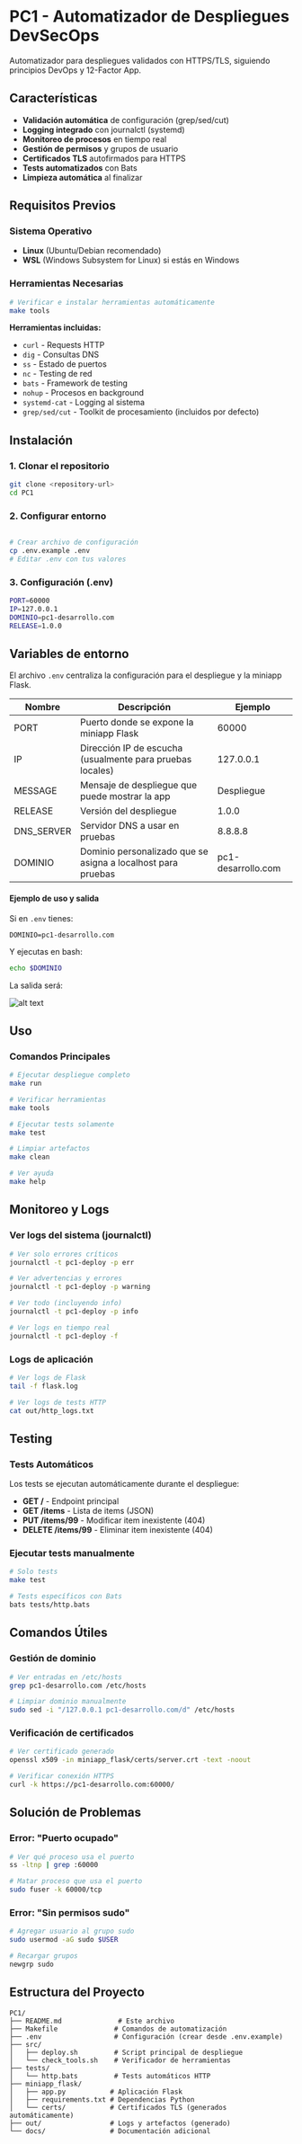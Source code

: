 
# PC1 - Automatizador de Despliegues DevSecOps

Automatizador para despliegues validados con HTTPS/TLS, siguiendo principios DevOps y 12-Factor App.

## Características

- **Validación automática** de configuración (grep/sed/cut)
- **Logging integrado** con journalctl (systemd)
- **Monitoreo de procesos** en tiempo real
- **Gestión de permisos** y grupos de usuario
- **Certificados TLS** autofirmados para HTTPS
- **Tests automatizados** con Bats
- **Limpieza automática** al finalizar

## Requisitos Previos

### Sistema Operativo

- **Linux** (Ubuntu/Debian recomendado)
- **WSL** (Windows Subsystem for Linux) si estás en Windows

### Herramientas Necesarias

```bash
# Verificar e instalar herramientas automáticamente
make tools
```

**Herramientas incluidas:**

- `curl` - Requests HTTP
- `dig` - Consultas DNS  
- `ss` - Estado de puertos
- `nc` - Testing de red
- `bats` - Framework de testing
- `nohup` - Procesos en background
- `systemd-cat` - Logging al sistema
- `grep/sed/cut` - Toolkit de procesamiento (incluidos por defecto)

## Instalación

### 1. Clonar el repositorio

```bash
git clone <repository-url>
cd PC1
```

### 2. Configurar entorno

```bash

# Crear archivo de configuración
cp .env.example .env
# Editar .env con tus valores
```

### 3. Configuración (.env)

```bash
PORT=60000
IP=127.0.0.1
DOMINIO=pc1-desarrollo.com
RELEASE=1.0.0
```

## Variables de entorno

El archivo `.env` centraliza la configuración para el despliegue y la miniapp Flask.

| Nombre      | Descripción                                                        | Ejemplo                      |
|-------------|--------------------------------------------------------------------|------------------------------|
| PORT        | Puerto donde se expone la miniapp Flask                            | 60000                        |
| IP          | Dirección IP de escucha (usualmente para pruebas locales)          | 127.0.0.1                    |
| MESSAGE     | Mensaje de despliegue que puede mostrar la app                     | Despliegue                   |
| RELEASE     | Versión del despliegue                                             | 1.0.0                        |
| DNS_SERVER  | Servidor DNS a usar en pruebas                                     | 8.8.8.8                      |
| DOMINIO     | Dominio personalizado que se asigna a localhost para pruebas       | pc1-desarrollo.com           |

#### Ejemplo de uso y salida

Si en `.env` tienes:

```env
DOMINIO=pc1-desarrollo.com
```

Y ejecutas en bash:

```sh
echo $DOMINIO
```

La salida será:

![alt text](image-2.png)

## Uso

### Comandos Principales

```bash
# Ejecutar despliegue completo
make run

# Verificar herramientas
make tools

# Ejecutar tests solamente
make test

# Limpiar artefactos
make clean

# Ver ayuda
make help
```

## Monitoreo y Logs

### Ver logs del sistema (journalctl)

```bash
# Ver solo errores críticos
journalctl -t pc1-deploy -p err

# Ver advertencias y errores
journalctl -t pc1-deploy -p warning

# Ver todo (incluyendo info)
journalctl -t pc1-deploy -p info

# Ver logs en tiempo real
journalctl -t pc1-deploy -f
```

### Logs de aplicación

```bash
# Ver logs de Flask
tail -f flask.log

# Ver logs de tests HTTP
cat out/http_logs.txt
```

## Testing

### Tests Automáticos

Los tests se ejecutan automáticamente durante el despliegue:

- **GET /** - Endpoint principal
- **GET /items** - Lista de items (JSON)
- **PUT /items/99** - Modificar item inexistente (404)
- **DELETE /items/99** - Eliminar item inexistente (404)

### Ejecutar tests manualmente

```bash
# Solo tests
make test

# Tests específicos con Bats
bats tests/http.bats
```

## Comandos Útiles

### Gestión de dominio

```bash
# Ver entradas en /etc/hosts
grep pc1-desarrollo.com /etc/hosts

# Limpiar dominio manualmente
sudo sed -i "/127.0.0.1 pc1-desarrollo.com/d" /etc/hosts
```

### Verificación de certificados

```bash
# Ver certificado generado
openssl x509 -in miniapp_flask/certs/server.crt -text -noout

# Verificar conexión HTTPS
curl -k https://pc1-desarrollo.com:60000/
```

## Solución de Problemas

### Error: "Puerto ocupado"

```bash
# Ver qué proceso usa el puerto
ss -ltnp | grep :60000

# Matar proceso que usa el puerto
sudo fuser -k 60000/tcp
```

### Error: "Sin permisos sudo"

```bash
# Agregar usuario al grupo sudo
sudo usermod -aG sudo $USER

# Recargar grupos
newgrp sudo
```

## Estructura del Proyecto

```
PC1/
├── README.md              # Este archivo
├── Makefile              # Comandos de automatización
├── .env                  # Configuración (crear desde .env.example)
├── src/
│   ├── deploy.sh         # Script principal de despliegue
│   └── check_tools.sh    # Verificador de herramientas
├── tests/
│   └── http.bats         # Tests automáticos HTTP
├── miniapp_flask/
│   ├── app.py           # Aplicación Flask
│   ├── requirements.txt # Dependencias Python
│   └── certs/           # Certificados TLS (generados automáticamente)
├── out/                 # Logs y artefactos (generado)
└── docs/                # Documentación adicional
```

